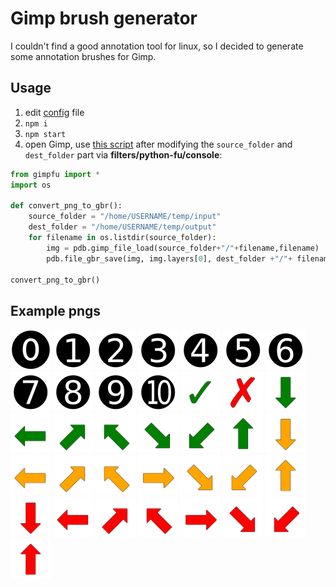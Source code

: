 # Gimp brush generator

I couldn't find a good annotation tool for linux, so I decided to generate some annotation brushes for Gimp.

## Usage

1. edit [config](./config.json) file
2. `npm i`
3. `npm start`
4. open Gimp, use [this script](https://www.xresch.com/gimp-convert-pngs-to-brushes-552) after modifying the `source_folder` and `dest_folder` part via **filters/python-fu/console**:

```python
from gimpfu import *
import os

def convert_png_to_gbr():
    source_folder = "/home/USERNAME/temp/input"
    dest_folder = "/home/USERNAME/temp/output"
    for filename in os.listdir(source_folder):
        img = pdb.gimp_file_load(source_folder+"/"+filename,filename)
        pdb.file_gbr_save(img, img.layers[0], dest_folder +"/"+ filename+".gbr", filename, 100, filename)

convert_png_to_gbr()
```

## Example pngs

![](./docs/black_01.png)
![](./docs/black_02.png)
![](./docs/black_03.png)
![](./docs/black_04.png)
![](./docs/black_05.png)
![](./docs/black_06.png)
![](./docs/black_07.png)
![](./docs/black_08.png)
![](./docs/black_09.png)
![](./docs/black_10.png)
![](./docs/black_11.png)
![](./docs/checkmark.png)
![](./docs/cross.png)
![](./docs/green_downwards_arrow.png)
![](./docs/green_leftwards_arrow.png)
![](./docs/green_north_east_arrow.png)
![](./docs/green_north_west_arrow.png)
![](./docs/green_south_east_arrow.png)
![](./docs/green_south_west_arrow.png)
![](./docs/green_upwards_arrow.png)
![](./docs/orange_downwards_arrow.png)
![](./docs/orange_leftwards_arrow.png)
![](./docs/orange_north_east_arrow.png)
![](./docs/orange_north_west_arrow.png)
![](./docs/orange_rightwards_arrow.png)
![](./docs/orange_south_east_arrow.png)
![](./docs/orange_south_west_arrow.png)
![](./docs/orange_upwards_arrow.png)
![](./docs/red_downwards_arrow.png)
![](./docs/red_leftwards_arrow.png)
![](./docs/red_north_east_arrow.png)
![](./docs/red_north_west_arrow.png)
![](./docs/red_rightwards_arrow.png)
![](./docs/red_south_east_arrow.png)
![](./docs/red_south_west_arrow.png)
![](./docs/red_upwards_arrow.png)
